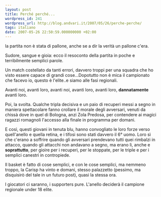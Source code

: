 ```yaml
---
layout: post
title: Perché perché...
wordpress_id: 241
wordpress_url: http://blog.andvari.it/2007/05/26/perche-perche/
tags: italiano
date: 2007-05-26 22:50:59.000000000 +02:00
---
```

la partita non è stata di pallone, anche se a dir la verità un pallone c'era.

Sudore, sangue e gioia: ecco il resoconto della partita in poche e terribilmente semplici parole.

Un match costellato da tanti errori, davvero troppi per una squadra che ho visto essere capace di grandi cose...Dopotutto non è mica il campionato che facevo io, questo è l'elite..e siamo alle fasi regionali.

Avanti noi, avanti loro, avanti noi, avanti loro, avanti loro, <strong>dannatamente </strong>avanti loro.

Poi, la svolta. Qualche tripla decisiva e un paio di recuperi messi a segno in maniera spettacolare fanno crollare il morale degli avversari, venuti da chissà dove in quel di Bologna, anzi Zola Predosa, per contendere ai magici ragazzi romagnoli l'accesso alla finale in programma per domani.

E così, questi giovani in tenuta blu, hanno convogliato le loro forze verso quell'anello e quella retina, e i tifosi sono stati davvero il 6° uomo. Loro sì che c'erano a soffrire quando gli avversari prendevano tutti quei rimbalzi in attacco, quando gli attacchi non andavano a segno, ma erano lì, anche e <strong>soprattutto</strong>, per gioire per i recuperi, per le stoppate, per le triple e per i semplici canestri in contropiede.

Il basket è fatto di cose semplici, e con le cose semplici, ma nemmeno troppo, la Carisp ha vinto e domani, stesso palazzetto (pessimo, ma disquisirò del tale in un futuro post), quasi la stessa ora.

I giocatori ci saranno, i supporters pure. L'anello deciderà il campione regionale under 18 elite.
